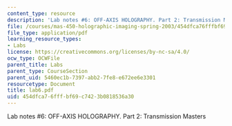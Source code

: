 ```yaml
---
content_type: resource
description: 'Lab notes #6: OFF-AXIS HOLOGRAPHY. Part 2: Transmission Masters'
file: /courses/mas-450-holographic-imaging-spring-2003/454dfca76fffbf69c7423b0818536a30_lab6.pdf
file_type: application/pdf
learning_resource_types:
- Labs
license: https://creativecommons.org/licenses/by-nc-sa/4.0/
ocw_type: OCWFile
parent_title: Labs
parent_type: CourseSection
parent_uid: 5460ec1b-7397-abb2-7fe8-e672ee6e3301
resourcetype: Document
title: lab6.pdf
uid: 454dfca7-6fff-bf69-c742-3b0818536a30
---
```

Lab notes #6: OFF-AXIS HOLOGRAPHY. Part 2: Transmission Masters